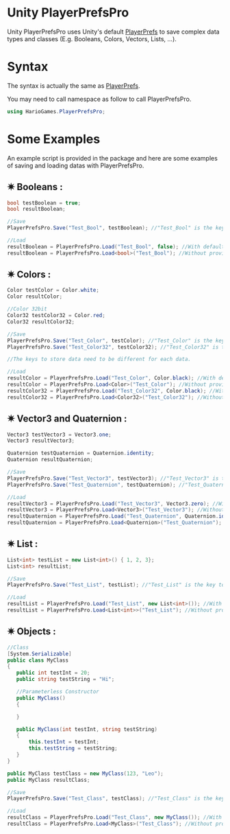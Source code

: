 # Unity PlayerPrefsPro

Unity PlayerPrefsPro uses Unity's default [PlayerPrefs](https://docs.unity3d.com/ScriptReference/PlayerPrefs.html) to save complex data types and classes (E.g. Booleans, Colors, Vectors, Lists, ...).

# Syntax

The syntax is actually the same as [PlayerPrefs](https://docs.unity3d.com/ScriptReference/PlayerPrefs.html).

You may need to call namespace as follow to call PlayerPrefsPro.
```c#
using HarioGames.PlayerPrefsPro; 
```

# Some Examples

An example script is provided in the package and here are some examples of saving and loading datas with PlayerPrefsPro.

## ✷ Booleans :
```c#
bool testBoolean = true;
bool resultBoolean;

//Save
PlayerPrefsPro.Save("Test_Bool", testBoolean); //"Test_Bool" is the key to store data because PlayerPrefs needs a key to store data.

//Load
resultBoolean = PlayerPrefsPro.Load("Test_Bool", false); //With default value
resultBoolean = PlayerPrefsPro.Load<bool>("Test_Bool"); //Without providing default value
```

## ✷ Colors :
```c#
Color testColor = Color.white;
Color resultColor;

//Color 32bit
Color32 testColor32 = Color.red;
Color32 resultColor32;

//Save
PlayerPrefsPro.Save("Test_Color", testColor); //"Test_Color" is the key to store data because PlayerPrefs needs a key to store data.
PlayerPrefsPro.Save("Test_Color32", testColor32); //"Test_Color32" is the key to store data because PlayerPrefs needs a key to store data.

//The keys to store data need to be different for each data.

//Load
resultColor = PlayerPrefsPro.Load("Test_Color", Color.black); //With default value
resultColor = PlayerPrefsPro.Load<Color>("Test_Color"); //Without providing default value
resultColor32 = PlayerPrefsPro.Load("Test_Color32", Color.black); //With default value
resultColor32 = PlayerPrefsPro.Load<Color32>("Test_Color32"); //Without providing default value
```

## ✷ Vector3 and Quaternion :
```c#
Vector3 testVector3 = Vector3.one;
Vector3 resultVector3;

Quaternion testQuaternion = Quaternion.identity;
Quaternion resultQuaternion;

//Save
PlayerPrefsPro.Save("Test_Vector3", testVector3); //"Test_Vector3" is the key to store data because PlayerPrefs needs a key to store data.
PlayerPrefsPro.Save("Test_Quaternion", testQuaternion); //"Test_Quaternion" is the key to store data because PlayerPrefs needs a key to store data.

//Load
resultVector3 = PlayerPrefsPro.Load("Test_Vector3", Vector3.zero); //With default value
resultVector3 = PlayerPrefsPro.Load<Vector3>("Test_Vector3"); //Without providing default value
resultQuaternion = PlayerPrefsPro.Load("Test_Quaternion", Quaternion.identity); //With default value
resultQuaternion = PlayerPrefsPro.Load<Quaternion>("Test_Quaternion"); //Without providing default value
```

## ✷ List :
```c#
List<int> testList = new List<int>() { 1, 2, 3};
List<int> resultList;

//Save
PlayerPrefsPro.Save("Test_List", testList); //"Test_List" is the key to store data because PlayerPrefs needs a key to store data.

//Load
resultList = PlayerPrefsPro.Load("Test_List", new List<int>()); //With default value
resultList = PlayerPrefsPro.Load<List<int>>("Test_List"); //Without providing default value
```

## ✷ Objects :
```c#
//Class
[System.Serializable]
public class MyClass
{
   public int testInt = 20;
   public string testString = "Hi";

   //Parameterless Constructor
   public MyClass()
   {

   }

   public MyClass(int testInt, string testString)
   {
       this.testInt = testInt;
       this.testString = testString;
   }
}

public MyClass testClass = new MyClass(123, "Leo");
public MyClass resultClass;

//Save
PlayerPrefsPro.Save("Test_Class", testClass); //"Test_Class" is the key to store data because PlayerPrefs need a key to store data.

//Load
resultClass = PlayerPrefsPro.Load("Test_Class", new MyClass()); //With default value
resultClass = PlayerPrefsPro.Load<MyClass>("Test_Class"); //Without providing default value
```
